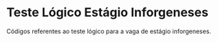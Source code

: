 # Teste Lógico Estágio Inforgeneses
Códigos referentes ao teste lógico para a vaga de estágio inforgeneses.
